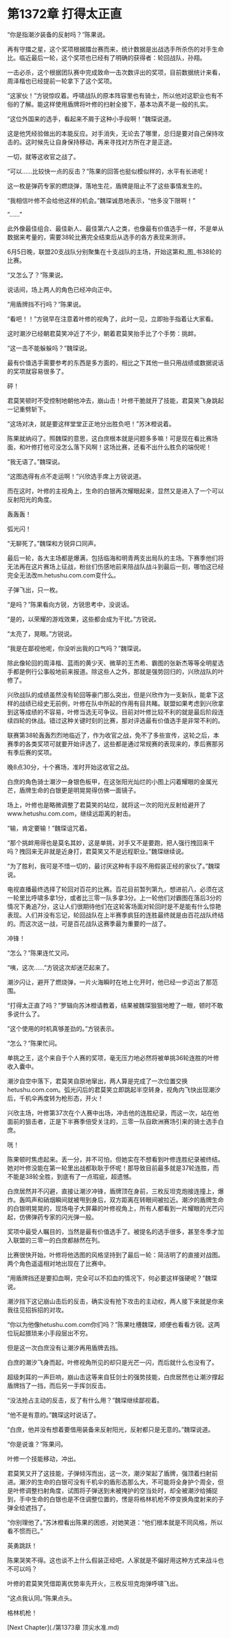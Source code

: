 # 第1372章 打得太正直

“你是指潮汐装备的反射吗？”陈果说。

再有守擂之星，这个奖项根据擂台赛而来，统计数据是出战选手所杀伤的对手生命比。临近最后一轮，这个奖项也已经有了明确的获得者：轮回战队，孙翔。

一击必杀，这个根据团队赛中完成致命一击次数评出的奖项，目前数据统计来看，周泽楷也已经提前一轮拿下了这个奖项。

“这家伙！”方锐惊叹着。呼啸战队的原本阵容里也有骑士，所以他对这职业也有不俗的了解。能这样使用盾牌将叶修的扫射全接下，基本功真不是一般的扎实。

“这位外国来的选手，看起来不屑于这种小手段啊！”魏琛说道。

这是他凭经验做出的本能反应。对手消失，无论去了哪里，总归是要对自己保持攻击的。这时候先让自身保持移动，再来寻找对方所在才是正途。

一切，就等这收官之战了。

“可以……比较快一点的反击？”陈果的回答也挺似模似样的，水平有长进呢！

这一枚是弹药专家的燃烧弹，落地生花，盾牌是阻止不了这些事情发生的。

“我相信叶修不会给他这样的机会。”魏琛诚恳地表示，“他多没下限啊！”

“……”

此外像最佳组合、最佳新人、最佳第六人之类，也像最有价值选手一样，不是单从数据来考量的，需要38轮比赛完全结束后从选手的各方表现来测评。

6月5日晚，联盟20支战队分别聚集在十支战队的主场，开始这第和_图_书38轮的比赛。

“又怎么了？”陈果说。

说话间，场上两人的角色已经冲向正中。

“用盾牌挡不行吗？”陈果说。

“看吧！！”方锐早在注意着叶修的视角了，此时一见，立即抬手指着让大家看。

这时潮汐已经朝君莫笑冲近了不少，朝着君莫笑抬手比了个手势：挑衅。

“这一击不能躲躲吗？”魏琛说。

最有价值选手需要参考的东西是多方面的，相比之下其他一些只用战绩或数据说话的奖项就容易很多了。

砰！

君莫笑顿时不受控制地朝他冲去，崩山击！叶修干脆就开了技能，君莫笑飞身跳起一记重劈斩下。

“这场对决，就是要这样堂堂正正地分出胜负吧！”苏沐橙说着。

陈果就纳闷了。照魏琛的意思，这白庶根本就是问题多多嘛！可是现在看比赛场面，和叶修打他可没怎么落下风啊！这场比赛，还看不出什么胜负的端倪呢！

“我无语了。”魏琛说。

“这图选得有点不走运啊！”兴欣选手席上方锐说道。

而在这时，叶修的主视角上，生命的白银再次耀眼起来，显然又是进入了一个可以反射阳光的角度。

轰轰轰！

弧光闪！

“无聊死了。”魏琛和方锐异口同声。

最后一轮，各大主场都是爆满，包括临海和明青两支出局队的主场。下赛季他们将无法再在这片赛场上征战，粉丝们伤感地前来陪战队战斗到最后一刻，哪怕这已经完全无法改m.hetushu.com.com变什么。

子弹飞出，只一枚。

“是吗？”陈果看向方锐，方锐思考中，没说话。

“是的，以荣耀的游戏效果，这些都会成为干扰。”方锐说。

“太亮了，晃眼。”方锐说。

“我是在鄙视他呢，你没听出我的口气吗？”魏琛说。

除此像轮回的周泽楷、蓝雨的黄少天、微草的王杰希、霸图的张新杰等等全明星选手都是例行公事般地前来报道。除这些人之外，那就是强势回归的，兴欣战队的叶修了。

兴欣战队的成绩虽然没有轮回等豪门那么突出，但是兴欣作为一支新队，能拿下这样的战绩已经史无前例，叶修在队中所起的作用有目共睹。联盟如果考虑到兴欣拿到这等成绩的不容易，叶修当选无可争议。目前对叶修比较不利的就是最后阶段连续四轮的休战。错过这种关键时刻的比赛，那对评选最有价值选手是非常不利的。

联赛第38轮轰轰烈烈地临近了，作为收官之战，免不了多些宣传，这轮之后，本赛季的各类奖项可就要开始评选了，这些都是通过常规赛的表现来的，季后赛那另有季后赛的奖项。

晚8点30分，十个赛场，准时开始这收官之战。

白庶的角色骑士潮汐一身银色板甲，在这张阳光灿烂的小图上闪着耀眼的金属光芒，盾牌生命的白银更是明晃晃得仿佛一面镜子。

场上，叶修也是略微调整了君莫笑的站位，就将这一次的阳光反射给避开了www.hetushu.com.com，继续远距离的射击。

“输，肯定要输！”魏琛诅咒着。

“那个挑衅用得也是莫名其妙，这是单挑，对手又不是要跑，把人强行拽回来干吗？拽回来无非就是近身打，君莫笑又不是远程职业。”魏琛继续说。

“为了胜利，我可是不惜一切的，最讨厌这种有手段不用假装正经的家伙了。”魏琛说。

电视直播最终选择了轮回对百花的比赛。百花目前暂列第九，想进前八，必须在这一轮里比呼啸多拿1分，或者比三零一队多拿3分。上一轮他们对霸图在落后3分的情况下勇追7分，这让人们很期待他们在这轮客场面对轮回时是不是能有什么惊艳表现。人们并没有忘记，轮回战队在上半赛季疯狂的连胜最终就是由百花战队终结的。而这次这一战，可是百花战队这赛季最为重要的一战了。

冲锋！

“怎么？”陈果连忙又问。

“咦，这次……”方锐这次却迷茫起来了。

潮汐闪让，避开了燃烧弹，一片火海瞬时在地上化开时，他已经一步迈出了那范围。

“打得太正直了吗？”罗辑向苏沐橙请教着，结果被魏琛狠狠地瞪了一眼，顿时不敢多说什么了。

“这个使用的时机真够差劲的。”方锐表示。

“怎么？”陈果忙问。

单挑之王，这个来自于个人赛的奖项，毫无压力地必然将被单挑36轮连胜的叶修收入囊中。

潮汐自空中落下，君莫笑自原地窜出，两人算是完成了一次位置交换hetushu.com.com。弧光闪后的君莫笑立即跳起半空转身，视角内飞快出现潮汐后，千机伞再度转为枪形态，开火！

兴欣主场，叶修第37次在个人赛中出场，冲击他的连胜纪录，而这一次，站在他面前的狙击者，正是下半赛季倍受关注的，三零一队自欧洲赛场引来的骑士选手白庶。

咣！

陈果顿时焦虑起来。丢一分，并不可怕，但她实在不想看到叶修连胜纪录被终结。她对叶修没能在第一轮里出战都耿耿于怀呢！那导致目前最多就是37轮连胜，而不能是38轮全胜，到底有了一点瑕疵，超遗憾。

白庶居然并不闪避，直接让潮汐冲锋，盾牌顶在身前，三枚反坦克炮接连撞上，爆炸。轰鸣声和硝烟瞬间就被甩到身后，双方距离在转眼间被拉近。潮汐的盾牌生命的白银明晃晃的，现场电子大屏幕的叶修视角上，所有人都看到一片耀眼的光芒闪起，仿佛弹药专家的闪光弹一般。

奖项中最受人瞩目的，当然是最有价值选手了。被提名的选手很多，甚至冬季才加入联盟的三零一的白庶都赫然在列。

比赛很快开始，叶修将他选图的风格坚持到了最后一轮：简洁明了的直接对战图。两个角色遥遥相对地出现在了比赛中。

“用盾牌挡还是要扣血啊，完全可以不扣血的情况下，何必要这样强硬呢？”魏琛说。

潮汐挡下这记崩山击后的反击，确实没有抢下攻击的主动权，两人接下来就是你来我往见招拆招的对攻。

“你以为他像hetushu.com.com你们吗？”陈果吐槽魏琛，顺便也看看方锐。这两位玩起猥琐来小手段层出不穷。

但是这一次白庶没有让潮汐再用盾牌去挡。

白庶的潮汐飞身而起，叶修视角所见的却只是光芒一闪，而后就什么也没有了。

超级刺耳的一声巨响，崩山击这等来自狂剑士的强势技能，白庶居然也让潮汐撑起盾牌挡了一挡，而后另一手挥剑反击。

“没法抢占主动的反击，反了有什么用？”魏琛继续鄙视着。

“他不是有意的。”魏琛这时说话了。

“白庶，他并没有想着要借用装备来反射阳光，反射都只是无意的。”魏琛说道。

“你是说谁？”陈果问。

叶修一个技能移动，冲出。

君莫笑又开了这技能，子弹倾泻而出，这一次，潮汐架起了盾牌，强顶着扫射前进。潮汐的生命的白银可没有千机伞的盾形态那么大，不可能将全身护个周全，但是叶修调整扫射角度，试图将子弹送到未被掩护的空当处时，却全被潮汐给捕捉到，手中生命的白银也是不住调整位置的，愣是将格林机枪不停变换角度射来的子弹全给遮挡了。

“你别理他了。”苏沐橙看出陈果的困惑，对她笑道：“他们根本就是不同风格，所以看不惯而已。”

英勇跳跃！

陈果哭笑不得。这也谈不上什么假装正经吧，人家就是不偏好用这种方式来战斗也不可以吗？

叶修的君莫笑凭借距离优势率先开火，三枚反坦克炮弹呼啸飞出。

“这点我认同。”陈果点头。

格林机枪！



[Next Chapter](./第1373章 顶尖水准.md)
